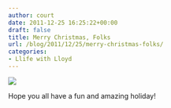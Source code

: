 ```yaml
---
author: court
date: 2011-12-25 16:25:22+00:00
draft: false
title: Merry Christmas, Folks
url: /blog/2011/12/25/merry-christmas-folks/
categories:
- Llife with Lloyd
---
```


[![](http://www.vallentyne.com/blog/wp-content/uploads/2011/12/DSC_0118-1024x676.jpg)
](http://www.vallentyne.com/blog/wp-content/uploads/2011/12/DSC_0118.jpg)

Hope you all have a fun and amazing holiday!
